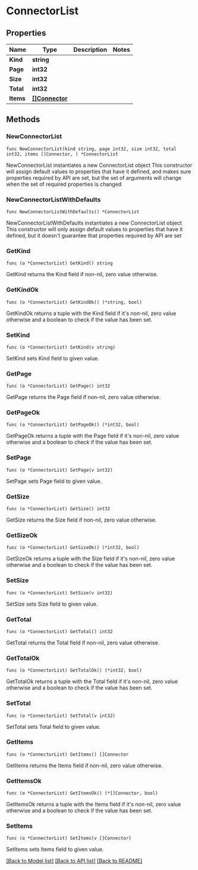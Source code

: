 # ConnectorList

## Properties

Name | Type | Description | Notes
------------ | ------------- | ------------- | -------------
**Kind** | **string** |  | 
**Page** | **int32** |  | 
**Size** | **int32** |  | 
**Total** | **int32** |  | 
**Items** | [**[]Connector**](Connector.md) |  | 


## Methods

### NewConnectorList

`func NewConnectorList(kind string, page int32, size int32, total int32, items []Connector, ) *ConnectorList`

NewConnectorList instantiates a new ConnectorList object
This constructor will assign default values to properties that have it defined,
and makes sure properties required by API are set, but the set of arguments
will change when the set of required properties is changed

### NewConnectorListWithDefaults

`func NewConnectorListWithDefaults() *ConnectorList`

NewConnectorListWithDefaults instantiates a new ConnectorList object
This constructor will only assign default values to properties that have it defined,
but it doesn't guarantee that properties required by API are set


### GetKind

`func (o *ConnectorList) GetKind() string`

GetKind returns the Kind field if non-nil, zero value otherwise.

### GetKindOk

`func (o *ConnectorList) GetKindOk() (*string, bool)`

GetKindOk returns a tuple with the Kind field if it's non-nil, zero value otherwise
and a boolean to check if the value has been set.

### SetKind

`func (o *ConnectorList) SetKind(v string)`

SetKind sets Kind field to given value.



### GetPage

`func (o *ConnectorList) GetPage() int32`

GetPage returns the Page field if non-nil, zero value otherwise.

### GetPageOk

`func (o *ConnectorList) GetPageOk() (*int32, bool)`

GetPageOk returns a tuple with the Page field if it's non-nil, zero value otherwise
and a boolean to check if the value has been set.

### SetPage

`func (o *ConnectorList) SetPage(v int32)`

SetPage sets Page field to given value.



### GetSize

`func (o *ConnectorList) GetSize() int32`

GetSize returns the Size field if non-nil, zero value otherwise.

### GetSizeOk

`func (o *ConnectorList) GetSizeOk() (*int32, bool)`

GetSizeOk returns a tuple with the Size field if it's non-nil, zero value otherwise
and a boolean to check if the value has been set.

### SetSize

`func (o *ConnectorList) SetSize(v int32)`

SetSize sets Size field to given value.



### GetTotal

`func (o *ConnectorList) GetTotal() int32`

GetTotal returns the Total field if non-nil, zero value otherwise.

### GetTotalOk

`func (o *ConnectorList) GetTotalOk() (*int32, bool)`

GetTotalOk returns a tuple with the Total field if it's non-nil, zero value otherwise
and a boolean to check if the value has been set.

### SetTotal

`func (o *ConnectorList) SetTotal(v int32)`

SetTotal sets Total field to given value.



### GetItems

`func (o *ConnectorList) GetItems() []Connector`

GetItems returns the Items field if non-nil, zero value otherwise.

### GetItemsOk

`func (o *ConnectorList) GetItemsOk() (*[]Connector, bool)`

GetItemsOk returns a tuple with the Items field if it's non-nil, zero value otherwise
and a boolean to check if the value has been set.

### SetItems

`func (o *ConnectorList) SetItems(v []Connector)`

SetItems sets Items field to given value.




[[Back to Model list]](../README.md#documentation-for-models) [[Back to API list]](../README.md#documentation-for-api-endpoints) [[Back to README]](../README.md)

